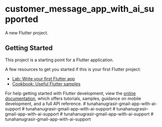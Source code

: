 # customer_message_app_with_ai_supported

A new Flutter project.

## Getting Started

This project is a starting point for a Flutter application.

A few resources to get you started if this is your first Flutter project:

- [Lab: Write your first Flutter app](https://docs.flutter.dev/get-started/codelab)
- [Cookbook: Useful Flutter samples](https://docs.flutter.dev/cookbook)

For help getting started with Flutter development, view the
[online documentation](https://docs.flutter.dev/), which offers tutorials,
samples, guidance on mobile development, and a full API reference.
#   t u n a h a n u g r a s i r - g m a i l - a p p - w i t h - a i - s u p p o r t  
 #   t u n a h a n u g r a s i r - g m a i l - a p p - w i t h - a i - s u p p o r t  
 #   t u n a h a n u g r a s i r - g m a i l - a p p - w i t h - a i - s u p p o r t  
 #   t u n a h a n u g r a s i r - g m a i l - a p p - w i t h - a i - s u p p o r t  
 #   t u n a h a n u g r a s i r - g m a i l - a p p - w i t h - a i - s u p p o r t  
 